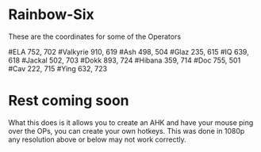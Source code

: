 # Rainbow-Six

These are the coordinates for some of the Operators

#ELA 752, 702
#Valkyrie 910, 619
#Ash 498, 504
#Glaz 235, 615
#IQ 639, 618
#Jackal 502, 703
#Dokk 893, 724
#Hibana 359, 714
#Doc 755, 501
#Cav 222, 715
#Ying 632, 723

# Rest coming soon

What this does is it allows you to create an AHK and have your mouse ping over the OPs, you can create your own hotkeys. This was done in 1080p any resolution above or below may not work correctly.
